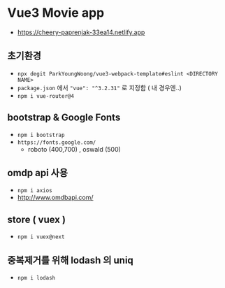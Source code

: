 # Vue3 Movie app
- https://cheery-paprenjak-33ea14.netlify.app

## 초기환경
- `npx degit ParkYoungWoong/vue3-webpack-template#eslint <DIRECTORY NAME>`
- `package.json` 에서 `"vue": "^3.2.31"` 로 지정함 ( 내 경우엔..)
- `npm i vue-router@4`


## bootstrap & Google Fonts
- `npm i bootstrap`
- `https://fonts.google.com/` 
  - roboto (400,700) , oswald (500)

## omdp api 사용
- `npm i axios`
- http://www.omdbapi.com/

## store ( vuex )
- `npm i vuex@next`

## 중복제거를 위해 lodash 의 uniq
- `npm i lodash`